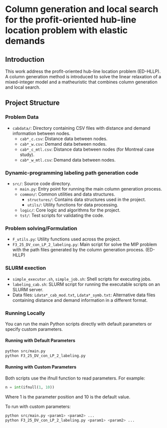 # Column generation and local search for the profit-oriented hub-line location problem with elastic demands

## Introduction
This work address the profit-oriented hub-line location problem (ED-HLLP). A column generation method is introduced to solve the linear relaxation of a mixed-integer model and 
a matheuristic that combines column generation and local search.

## Project Structure
### Problem Data
- `cabdata/`: Directory containing CSV files with distance and demand information between nodes.
  - `cab*_c.csv`: Distance data between nodes.
  - `cab*_w.csv`: Demand data between nodes.
  - `cab*_c_mtl.csv`: Distance data between nodes (for Montreal case study).
  - `cab*_w_mtl.csv`: Demand data between nodes.
### Dynamic-programming labeling path generation code 
- `src/`: Source code directory.
  - `main.py`: Entry point for running the main column generation process.
  - `common/`: Common utilities and data structures.
    - `structures/`: Contains data structures used in the project.
    - `utils/`: Utility functions for data processing.
  - `logic/`: Core logic and algorithms for the project.
  - `tst/`: Test scripts for validating the code.
### Problem solving/Formulation
- `F_utils.py`: Utility functions used across the project.
- `F3_25_DV_con_LP_2_labeling.py`: Main script for solve the MIP problem with the path files generated by the column generation process. (ED-HLLP)
### SLURM exection
- `simple_executor.sh`, `simple_job.sh`: Shell scripts for executing jobs.
- `labeling_cab.sh`: SLURM script for running the executable scripts on an SLURM server.
- Data files: `Ldata*_cab_mod.txt`, `Ldata*_symb.txt`: Alternative data files containing distance and demand information in a different format.


### Running Locally
You can run the main Python scripts directly with default parameters or specify custom parameters.

#### Running with Default Parameters
```bash
python src/main.py
python F3_25_DV_con_LP_2_labeling.py
```
#### Running with Custom Parameters
Both scripts use the ifnull function to read parameters. For example:
```python
n = int(ifnull(1, 10))
```
Where 1 is the parameter position and 10 is the default value.

To run with custom parameters:
```bash
python src/main.py <param1> <param2> ...
python F3_25_DV_con_LP_2_labeling.py <param1> <param2> ...
```

```
